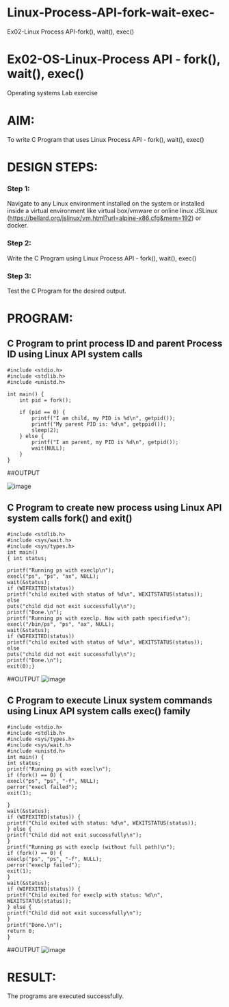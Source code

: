# Linux-Process-API-fork-wait-exec-
Ex02-Linux Process API-fork(), wait(), exec()
# Ex02-OS-Linux-Process API - fork(), wait(), exec()
Operating systems Lab exercise


# AIM:
To write C Program that uses Linux Process API - fork(), wait(), exec()

# DESIGN STEPS:

### Step 1:

Navigate to any Linux environment installed on the system or installed inside a virtual environment like virtual box/vmware or online linux JSLinux (https://bellard.org/jslinux/vm.html?url=alpine-x86.cfg&mem=192) or docker.

### Step 2:

Write the C Program using Linux Process API - fork(), wait(), exec()

### Step 3:

Test the C Program for the desired output. 

# PROGRAM:

## C Program to print process ID and parent Process ID using Linux API system calls
```
#include <stdio.h> 
#include <stdlib.h> 
#include <unistd.h>

int main() {
    int pid = fork();

    if (pid == 0) {
        printf("I am child, my PID is %d\n", getpid()); 
        printf("My parent PID is: %d\n", getppid()); 
        sleep(2);
    } else {
        printf("I am parent, my PID is %d\n", getpid()); 
        wait(NULL);
    }
}
```














##OUTPUT

![image](https://github.com/user-attachments/assets/dbb69289-d062-4b6b-a02c-2a049a23e415)













## C Program to create new process using Linux API system calls fork() and exit()
```
#include <stdlib.h> 
#include <sys/wait.h> 
#include <sys/types.h> 
int main()
{ int status;
 
printf("Running ps with execlp\n"); 
execl("ps", "ps", "ax", NULL); 
wait(&status);
if (WIFEXITED(status))
printf("child exited with status of %d\n", WEXITSTATUS(status)); 
else
puts("child did not exit successfully\n");
printf("Done.\n");
printf("Running ps with execlp. Now with path specified\n"); 
execl("/bin/ps", "ps", "ax", NULL);
wait(&status);
if (WIFEXITED(status))
printf("child exited with status of %d\n", WEXITSTATUS(status)); 
else
puts("child did not exit successfully\n"); 
printf("Done.\n");
exit(0);}
```












##OUTPUT
![image](https://github.com/user-attachments/assets/3683a6e8-876c-4cf8-9573-16e8f247b582)








## C Program to execute Linux system commands using Linux API system calls exec() family
```
#include <stdio.h> 
#include <stdlib.h> 
#include <sys/types.h> 
#include <sys/wait.h> 
#include <unistd.h> 
int main() {
int status;
printf("Running ps with execl\n"); 
if (fork() == 0) {
execl("ps", "ps", "-f", NULL);
perror("execl failed"); 
exit(1);
 
}
wait(&status);
if (WIFEXITED(status)) {
printf("Child exited with status: %d\n", WEXITSTATUS(status));
} else {
printf("Child did not exit successfully\n");
}
printf("Running ps with execlp (without full path)\n"); 
if (fork() == 0) {
execlp("ps", "ps", "-f", NULL);
perror("execlp failed"); 
exit(1);
}
wait(&status);
if (WIFEXITED(status)) {
printf("Child exited for execlp with status: %d\n", WEXITSTATUS(status));
} else {
printf("Child did not exit successfully\n");
}
printf("Done.\n"); 
return 0;
}

```























##OUTPUT
![image](https://github.com/user-attachments/assets/8a85de7d-4400-4c25-b4a0-4b153a81b25b)


















# RESULT:
The programs are executed successfully.
